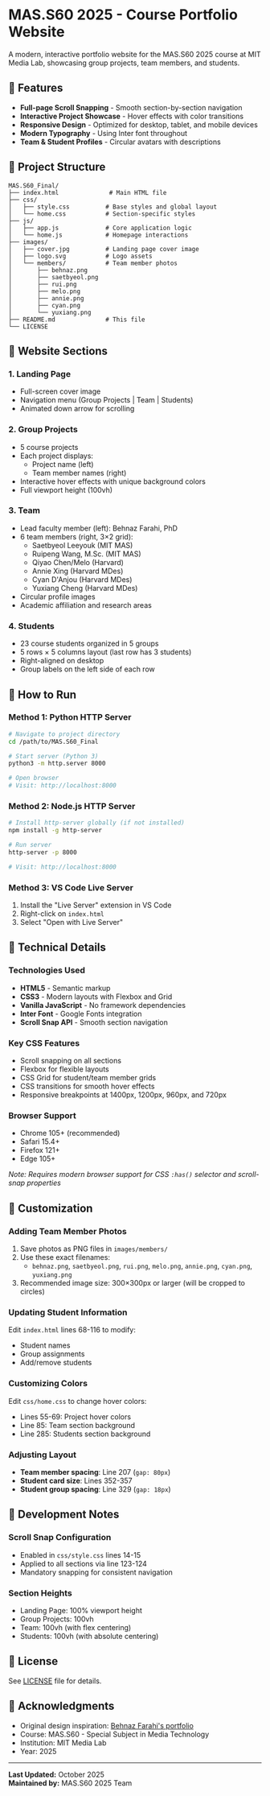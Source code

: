 # MAS.S60 2025 - Course Portfolio Website

A modern, interactive portfolio website for the MAS.S60 2025 course at MIT Media Lab, showcasing group projects, team members, and students.

## 🌟 Features

- **Full-page Scroll Snapping** - Smooth section-by-section navigation
- **Interactive Project Showcase** - Hover effects with color transitions
- **Responsive Design** - Optimized for desktop, tablet, and mobile devices
- **Modern Typography** - Using Inter font throughout
- **Team & Student Profiles** - Circular avatars with descriptions

## 📂 Project Structure

```
MAS.S60_Final/
├── index.html              # Main HTML file
├── css/
│   ├── style.css          # Base styles and global layout
│   └── home.css           # Section-specific styles
├── js/
│   ├── app.js             # Core application logic
│   └── home.js            # Homepage interactions
├── images/
│   ├── cover.jpg          # Landing page cover image
│   ├── logo.svg           # Logo assets
│   └── members/           # Team member photos
│       ├── behnaz.png
│       ├── saetbyeol.png
│       ├── rui.png
│       ├── melo.png
│       ├── annie.png
│       ├── cyan.png
│       └── yuxiang.png
├── README.md              # This file
└── LICENSE
```

## 🎨 Website Sections

### 1. Landing Page

- Full-screen cover image
- Navigation menu (Group Projects | Team | Students)
- Animated down arrow for scrolling

### 2. Group Projects

- 5 course projects
- Each project displays:
  - Project name (left)
  - Team member names (right)
- Interactive hover effects with unique background colors
- Full viewport height (100vh)

### 3. Team

- Lead faculty member (left): Behnaz Farahi, PhD
- 6 team members (right, 3×2 grid):
  - Saetbyeol Leeyouk (MIT MAS)
  - Ruipeng Wang, M.Sc. (MIT MAS)
  - Qiyao Chen/Melo (Harvard)
  - Annie Xing (Harvard MDes)
  - Cyan D'Anjou (Harvard MDes)
  - Yuxiang Cheng (Harvard MDes)
- Circular profile images
- Academic affiliation and research areas

### 4. Students

- 23 course students organized in 5 groups
- 5 rows × 5 columns layout (last row has 3 students)
- Right-aligned on desktop
- Group labels on the left side of each row

## 🚀 How to Run

### Method 1: Python HTTP Server

```bash
# Navigate to project directory
cd /path/to/MAS.S60_Final

# Start server (Python 3)
python3 -m http.server 8000

# Open browser
# Visit: http://localhost:8000
```

### Method 2: Node.js HTTP Server

```bash
# Install http-server globally (if not installed)
npm install -g http-server

# Run server
http-server -p 8000

# Visit: http://localhost:8000
```

### Method 3: VS Code Live Server

1. Install the "Live Server" extension in VS Code
2. Right-click on `index.html`
3. Select "Open with Live Server"

## 🎯 Technical Details

### Technologies Used

- **HTML5** - Semantic markup
- **CSS3** - Modern layouts with Flexbox and Grid
- **Vanilla JavaScript** - No framework dependencies
- **Inter Font** - Google Fonts integration
- **Scroll Snap API** - Smooth section navigation

### Key CSS Features

- Scroll snapping on all sections
- Flexbox for flexible layouts
- CSS Grid for student/team member grids
- CSS transitions for smooth hover effects
- Responsive breakpoints at 1400px, 1200px, 960px, and 720px

### Browser Support

- Chrome 105+ (recommended)
- Safari 15.4+
- Firefox 121+
- Edge 105+

_Note: Requires modern browser support for CSS `:has()` selector and scroll-snap properties_

## 📝 Customization

### Adding Team Member Photos

1. Save photos as PNG files in `images/members/`
2. Use these exact filenames:
   - `behnaz.png`, `saetbyeol.png`, `rui.png`, `melo.png`, `annie.png`, `cyan.png`, `yuxiang.png`
3. Recommended image size: 300×300px or larger (will be cropped to circles)

### Updating Student Information

Edit `index.html` lines 68-116 to modify:

- Student names
- Group assignments
- Add/remove students

### Customizing Colors

Edit `css/home.css` to change hover colors:

- Lines 55-69: Project hover colors
- Line 85: Team section background
- Line 285: Students section background

### Adjusting Layout

- **Team member spacing**: Line 207 (`gap: 80px`)
- **Student card size**: Lines 352-357
- **Student group spacing**: Line 329 (`gap: 18px`)

## 🔧 Development Notes

### Scroll Snap Configuration

- Enabled in `css/style.css` lines 14-15
- Applied to all sections via line 123-124
- Mandatory snapping for consistent navigation

### Section Heights

- Landing Page: 100% viewport height
- Group Projects: 100vh
- Team: 100vh (with flex centering)
- Students: 100vh (with absolute centering)

## 📄 License

See [LICENSE](LICENSE) file for details.

## 🙏 Acknowledgments

- Original design inspiration: [Behnaz Farahi's portfolio](https://behnazfarahi.com/)
- Course: MAS.S60 - Special Subject in Media Technology
- Institution: MIT Media Lab
- Year: 2025

---

**Last Updated:** October 2025  
**Maintained by:** MAS.S60 2025 Team
